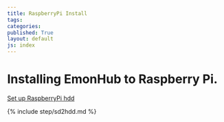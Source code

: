 ```yaml
---
title: RaspberryPi Install
tags: 
categories: 
published: True
layout: default
js: index
---
```


Installing EmonHub to Raspberry Pi.
===================================

[Set up RaspberryPi hdd]({{site.page}}install/raspberrypi/sd2hdd.md)



{% include step/sd2hdd.md %}

